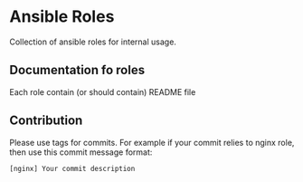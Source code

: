 Ansible Roles
=================

Collection of ansible roles for internal usage.

## Documentation fo roles
Each role contain (or should contain) README file

## Contribution

Please use tags for commits. For example if your commit relies to nginx role, then use this commit message format:

```
[nginx] Your commit description
```

